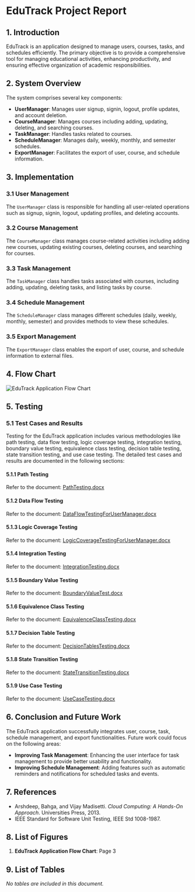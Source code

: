 # EduTrack Project Report

## 1. Introduction

EduTrack is an application designed to manage users, courses, tasks, and schedules efficiently. The primary objective is to provide a comprehensive tool for managing educational activities, enhancing productivity, and ensuring effective organization of academic responsibilities.

## 2. System Overview

The system comprises several key components:
- **UserManager**: Manages user signup, signin, logout, profile updates, and account deletion.
- **CourseManager**: Manages courses including adding, updating, deleting, and searching courses.
- **TaskManager**: Handles tasks related to courses.
- **ScheduleManager**: Manages daily, weekly, monthly, and semester schedules.
- **ExportManager**: Facilitates the export of user, course, and schedule information.

## 3. Implementation

### 3.1 User Management
The `UserManager` class is responsible for handling all user-related operations such as signup, signin, logout, updating profiles, and deleting accounts.

### 3.2 Course Management
The `CourseManager` class manages course-related activities including adding new courses, updating existing courses, deleting courses, and searching for courses.

### 3.3 Task Management
The `TaskManager` class handles tasks associated with courses, including adding, updating, deleting tasks, and listing tasks by course.

### 3.4 Schedule Management
The `ScheduleManager` class manages different schedules (daily, weekly, monthly, semester) and provides methods to view these schedules.

### 3.5 Export Management
The `ExportManager` class enables the export of user, course, and schedule information to external files.

## 4. Flow Chart

![EduTrack Application Flow Chart]([EduTrackAppFlowChart.png](https://github.com/bilalalissa/ENSE375-SS24-Project/blob/main/04-Final%20Design%2C%20Implementation%20and%20Testing/EduTrackAppFlowChart.png))

## 5. Testing

### 5.1 Test Cases and Results

Testing for the EduTrack application includes various methodologies like path testing, data flow testing, logic coverage testing, integration testing, boundary value testing, equivalence class testing, decision table testing, state transition testing, and use case testing. The detailed test cases and results are documented in the following sections:

#### 5.1.1 Path Testing
Refer to the document: [PathTesting.docx](PathTesting.docx)

#### 5.1.2 Data Flow Testing
Refer to the document: [DataFlowTestingForUserManager.docx](DataFlowTestingForUserManager.docx)

#### 5.1.3 Logic Coverage Testing
Refer to the document: [LogicCoverageTestingForUserManager.docx](LogicCoverageTestingForUserManager.docx)

#### 5.1.4 Integration Testing
Refer to the document: [IntegrationTesting.docx](IntegrationTesting.docx)

#### 5.1.5 Boundary Value Testing
Refer to the document: [BoundaryValueTest.docx](BoundaryValueTest.docx)

#### 5.1.6 Equivalence Class Testing
Refer to the document: [EquivalenceClassTesting.docx](EquivalenceClassTesting.docx)

#### 5.1.7 Decision Table Testing
Refer to the document: [DecisionTablesTesting.docx](DecisionTablesTesting.docx)

#### 5.1.8 State Transition Testing
Refer to the document: [StateTransitionTesting.docx](StateTransitionTesting.docx)

#### 5.1.9 Use Case Testing
Refer to the document: [UseCaseTesting.docx](UseCaseTesting.docx)

## 6. Conclusion and Future Work

The EduTrack application successfully integrates user, course, task, schedule management, and export functionalities. Future work could focus on the following areas:
- **Improving Task Management**: Enhancing the user interface for task management to provide better usability and functionality.
- **Improving Schedule Management**: Adding features such as automatic reminders and notifications for scheduled tasks and events.

## 7. References

- Arshdeep, Bahga, and Vijay Madisetti. *Cloud Computing: A Hands-On Approach*. Universities Press, 2013.
- IEEE Standard for Software Unit Testing, IEEE Std 1008-1987.

## 8. List of Figures

1. **EduTrack Application Flow Chart**: Page 3

## 9. List of Tables

*No tables are included in this document.*
